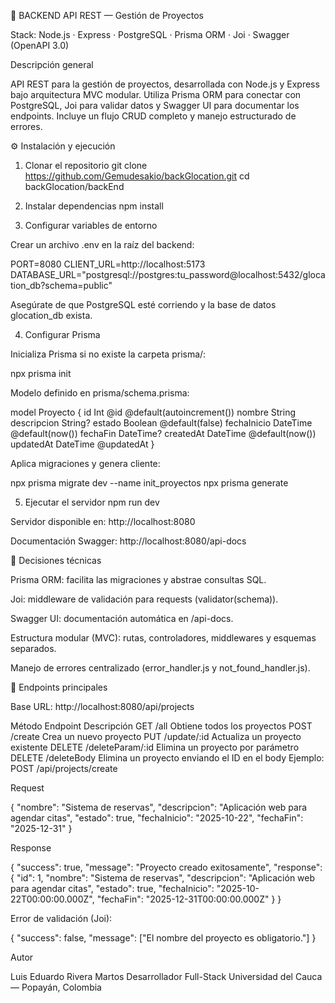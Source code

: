 🧩 BACKEND
API REST — Gestión de Proyectos

Stack: Node.js · Express · PostgreSQL · Prisma ORM · Joi · Swagger (OpenAPI 3.0)

Descripción general

API REST para la gestión de proyectos, desarrollada con Node.js y Express bajo arquitectura MVC modular.
Utiliza Prisma ORM para conectar con PostgreSQL, Joi para validar datos y Swagger UI para documentar los endpoints.
Incluye un flujo CRUD completo y manejo estructurado de errores.

⚙️ Instalación y ejecución
1. Clonar el repositorio
git clone https://github.com/Gemudesakio/backGlocation.git
cd backGlocation/backEnd

2. Instalar dependencias
npm install

3. Configurar variables de entorno

Crear un archivo .env en la raíz del backend:

PORT=8080
CLIENT_URL=http://localhost:5173
DATABASE_URL="postgresql://postgres:tu_password@localhost:5432/glocation_db?schema=public"


Asegúrate de que PostgreSQL esté corriendo y la base de datos glocation_db exista.

4. Configurar Prisma

Inicializa Prisma si no existe la carpeta prisma/:

npx prisma init


Modelo definido en prisma/schema.prisma:

model Proyecto {
  id          Int      @id @default(autoincrement())
  nombre      String
  descripcion String?
  estado      Boolean  @default(false)
  fechaInicio DateTime @default(now())
  fechaFin    DateTime?
  createdAt   DateTime @default(now())
  updatedAt   DateTime @updatedAt
}


Aplica migraciones y genera cliente:

npx prisma migrate dev --name init_proyectos
npx prisma generate

5. Ejecutar el servidor
npm run dev


Servidor disponible en:
http://localhost:8080

Documentación Swagger:
http://localhost:8080/api-docs

🧠 Decisiones técnicas

Prisma ORM: facilita las migraciones y abstrae consultas SQL.

Joi: middleware de validación para requests (validator(schema)).

Swagger UI: documentación automática en /api-docs.

Estructura modular (MVC): rutas, controladores, middlewares y esquemas separados.

Manejo de errores centralizado (error_handler.js y not_found_handler.js).

🔗 Endpoints principales

Base URL: http://localhost:8080/api/projects

Método	Endpoint	Descripción
GET	/all	Obtiene todos los proyectos
POST	/create	Crea un nuevo proyecto
PUT	/update/:id	Actualiza un proyecto existente
DELETE	/deleteParam/:id	Elimina un proyecto por parámetro
DELETE	/deleteBody	Elimina un proyecto enviando el ID en el body
Ejemplo: POST /api/projects/create

Request

{
  "nombre": "Sistema de reservas",
  "descripcion": "Aplicación web para agendar citas",
  "estado": true,
  "fechaInicio": "2025-10-22",
  "fechaFin": "2025-12-31"
}


Response

{
  "success": true,
  "message": "Proyecto creado exitosamente",
  "response": {
    "id": 1,
    "nombre": "Sistema de reservas",
    "descripcion": "Aplicación web para agendar citas",
    "estado": true,
    "fechaInicio": "2025-10-22T00:00:00.000Z",
    "fechaFin": "2025-12-31T00:00:00.000Z"
  }
}


Error de validación (Joi):

{
  "success": false,
  "message": ["El nombre del proyecto es obligatorio."]
}

Autor

Luis Eduardo Rivera Martos
Desarrollador Full-Stack
Universidad del Cauca — Popayán, Colombia
